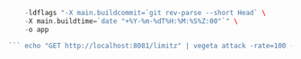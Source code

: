 ```go build\
    -ldflags "-X main.buildcommit=`git rev-parse --short Head` \
    -X main.buildtime=`date "+%Y-%m-%dT%H:%M:%S%Z:00"`" \
    -o app

``` echo "GET http://localhost:8081/limitz" | vegeta attack -rate=100 -duration=1s | vegeta report